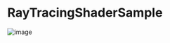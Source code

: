 # RayTracingShaderSample

![image](https://github.com/user-attachments/assets/8226f263-2ecc-4ddc-8e4f-92d9d934dfe6)
